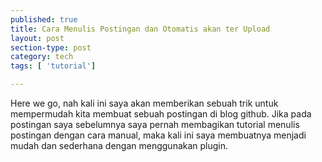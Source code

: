 ```yaml
---
published: true
title: Cara Menulis Postingan dan Otomatis akan ter Upload
layout: post
section-type: post
category: tech
tags: [ 'tutorial']

---
```

Here we go, nah kali ini saya akan memberikan sebuah trik untuk mempermudah kita membuat sebuah postingan di blog github. Jika pada postingan saya sebelumnya saya pernah membagikan tutorial menulis postingan dengan cara manual, maka kali ini saya membuatnya menjadi mudah dan sederhana dengan menggunakan plugin.
